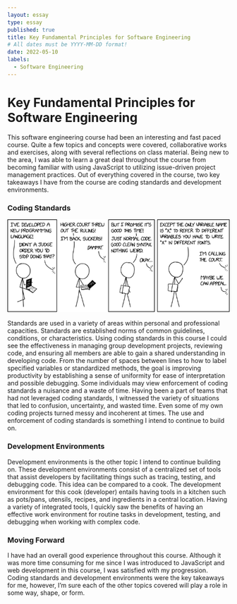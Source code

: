```yaml
---
layout: essay
type: essay
published: true
title: Key Fundamental Principles for Software Engineering
# All dates must be YYYY-MM-DD format!
date: 2022-05-10
labels:
  - Software Engineering
---
```


# Key Fundamental Principles for Software Engineering

This software engineering course had been an interesting and fast paced course.  Quite a few topics and concepts were covered, collaborative works and exercises, along with several reflections on class material.  Being new to the area, I was able to learn a great deal throughout the course from becoming familiar with using JavaScript to utilizing issue-driven project management practices.  Out of everything covered in the course, two key takeaways I have from the course are coding standards and development environments.

### Coding Standards

<img class="ui large image" src="../images/cs.png">

Standards are used in a variety of areas within personal and professional capacities.  Standards are established norms of common guidelines, conditions, or characteristics.  Using coding standards in this course I could see the effectiveness in managing group development projects, reviewing code, and ensuring all members are able to gain a shared understanding in developing code.  From the number of spaces between lines to how to label specified variables or standardized methods, the goal is improving productivity by establishing a sense of uniformity for ease of interpretation and possible debugging.  Some individuals may view enforcement of coding standards a nuisance and a waste of time.  Having been a part of teams that had not leveraged coding standards, I witnessed the variety of situations that led to confusion, uncertainty, and wasted time.  Even some of my own coding projects turned messy and incoherent at times.  The use and enforcement of coding standards is something I intend to continue to build on.

### Development Environments

Development environments is the other topic I intend to continue building on.  These development environments consist of a centralized set of tools that assist developers by facilitating things such as tracing, testing, and debugging code.  This idea can be compared to a cook.  The development environment for this cook (developer) entails having tools in a kitchen such as pots/pans, utensils, recipes, and ingredients in a central location.  Having a variety of integrated tools, I quickly saw the benefits of having an effective work environment for routine tasks in development, testing, and debugging when working with complex code.

### Moving Forward

I have had an overall good experience throughout this course.  Although it was more time consuming for me since I was introduced to JavaScript and web development in this course, I was satisfied with my progression.  Coding standards and development environments were the key takeaways for me, however, I’m sure each of the other topics covered will play a role in some way, shape, or form. 

